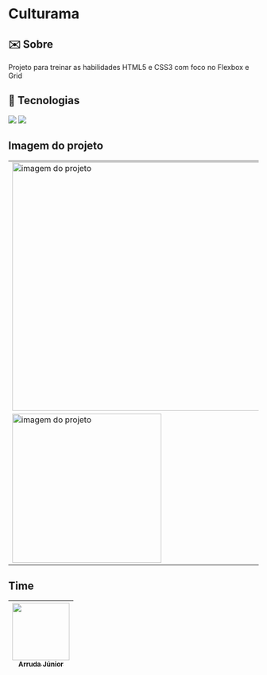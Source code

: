 <h1>Culturama</h1>

<h2> ✉️ Sobre</h2>
<p>Projeto para treinar as habilidades HTML5 e CSS3 com foco no Flexbox e Grid</p>

## 🚀 Tecnologias
<div>
  <img src="https://img.shields.io/badge/HTML-239120?style=for-the-badge&logo=html5&logoColor=white">
  <img src="https://img.shields.io/badge/CSS-239120?&style=for-the-badge&logo=css3&logoColor=white">
</div>

## Imagem do projeto
<table>
  <tr>
    <td><img src="https://github.com/ArrudaaJunior/Culturama/assets/34192862/576a2828-308e-468d-b435-f747d23b3c15" alt="imagem do projeto" width="500"></td>
    <td><img src="https://github.com/ArrudaaJunior/Culturama/assets/34192862/98f16a9c-5efe-4553-9239-d08c433b1679" alt="imagem do projeto" width="500"></td>
    <td><img src="https://github.com/ArrudaaJunior/Culturama/assets/34192862/95db2175-ccfe-4971-9050-6cf3cf8a890f" alt="imagem do projeto" width="500"></td>
  </tr>
  <tr>
    <td><img src="https://github.com/ArrudaaJunior/Culturama/assets/34192862/b41de9c1-eee9-42e2-b241-f6bedaa24047" alt="imagem do projeto" width="300"></td>
    <td><img src="https://github.com/ArrudaaJunior/Culturama/assets/34192862/fea63d4e-0878-4661-8ac1-3088d7c853a0" alt="imagem do projeto" width="300"></td>
  </tr>
</table>

## Time

| [<img loading="lazy" src="https://avatars.githubusercontent.com/u/34192862?s=400&u=e8511485b428717385e3ae9483ade57359be8779&v=4" width=115><br><sub>Arruda Júnior</sub>](https://github.com/ArrudaaJunior) |
| :---: |

